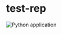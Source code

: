 # test-rep
![Python application](https://github.com/vprokopets/test-rep/workflows/Python%20application/badge.svg)